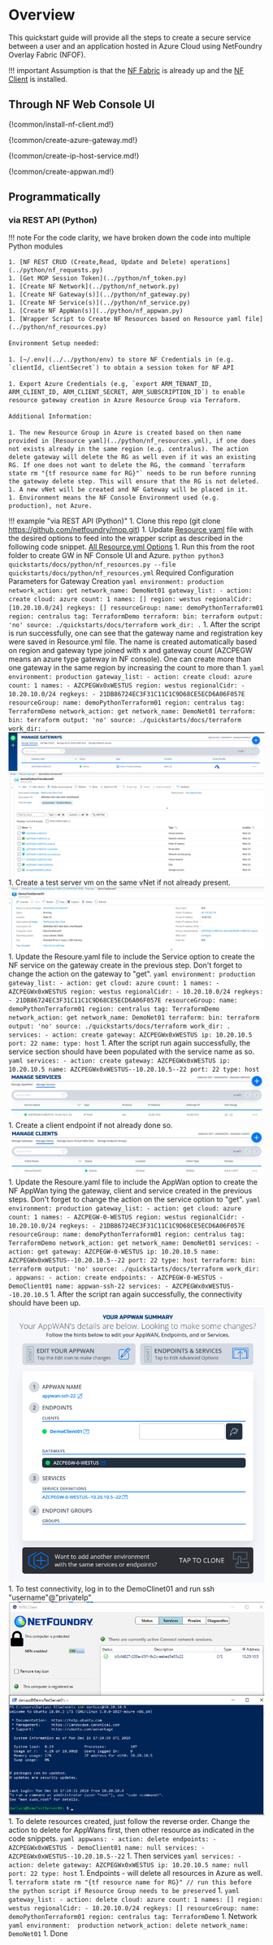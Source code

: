
# Overview
This quickstart guide will provide all the steps to create a secure service between a user and an application hosted in Azure Cloud using NetFoundry Overlay Fabric (NFOF).

!!! important
    Assumption is that the [NF Fabric](../netfoundry/fabric.md) is already up and the [NF Client](../netfoundry/client.md) is installed.

## Through NF Web Console UI

{!common/install-nf-client.md!}

{!common/create-azure-gateway.md!}

{!common/create-ip-host-service.md!}

{!common/create-appwan.md!}

## Programmatically

### via REST API (Python)

!!! note
    For the code clarity, we have broken down the code into multiple Python modules  

    1. [NF REST CRUD (Create,Read, Update and Delete) operations](../python/nf_requests.py)
    1. [Get MOP Session Token](../python/nf_token.py)
    1. [Create NF Network](../python/nf_network.py)
    1. [Create NF Gateway(s)](../python/nf_gateway.py)
    1. [Create NF Service(s)](../python/nf_service.py)
    1. [Create NF AppWan(s)](../python/nf_appwan.py)
    1. [Wrapper Script to Create NF Resources based on Resource yaml file](../python/nf_resources.py)

    Environment Setup needed:

    1. [~/.env](../../python/env) to store NF Credentials in (e.g. `clientId, clientSecret`) to obtain a session token for NF API

    1. Export Azure Credentials (e.g, `export ARM_TENANT_ID, ARM_CLIENT_ID, ARM_CLIENT_SECRET, ARM_SUBSCRIPTION_ID`) to enable resource gateway creation in Azure Resource Group via Terraform.

    Additional Information:

    1. The new Resource Group in Azure is created based on then name provided in [Resource yaml](../python/nf_resources.yml), if one does not exists already in the same region (e.g. centralus). The action delete gateway will delete the RG as well even if it was an existing RG. If one does not want to delete the RG, the command `terraform state rm "{tf resource name for RG}"` needs to be run before running the gateway delete step. This will ensure that the RG is not deleted.
    1. A new vNet will be created and NF Gateway will be placed in it.
    1. Environment means the NF Console Environment used (e.g. production), not Azure.

!!! example "via REST API (Python)"
    1. Clone this repo (git clone https://github.com/netfoundry/mop.git)
    1. Update [Resource yaml](../python/nf_resources.yml) file with the desired options to feed into the wrapper script as described
    in the following code snippet.
    [All Resource.yml Options](README.md)
    1. Run this from the root folder to create GW in NF Console UI and Azure.
    ``` python
    python3 quickstarts/docs/python/nf_resources.py --file quickstarts/docs/python/nf_resources.yml
    ```
    Required Configuration Parameters for Gateway Creation
    ``` yaml
    environment: production
    network_action: get
    network_name: DemoNet01
    gateway_list:
    - action: create
      cloud: azure
      count: 1
      names: []
      region: westus
      regionalCidr: [10.20.10.0/24]
      regkeys: []
      resourceGroup:
        name: demoPythonTerraform01
        region: centralus
      tag: TerraformDemo
    terraform:
      bin: terraform
      output: 'no'
      source: ./quickstarts/docs/terraform
      work_dir: .
    ```
    1. After the script is run successfully, one can see that the gateway name and registration key were saved in Resource.yml file. The name is created automatically based on region and gateway type joined with x and gateway count (AZCPEGW means an azure type gateway in NF console). One can create more than one gateway in the same region by increasing the count to more than 1.
    ``` yaml
    environment: production
    gateway_list:
    - action: create
      cloud: azure
      count: 1
      names:
      - AZCPEGWx0xWESTUS
      region: westus
      regionalCidr:
      - 10.20.10.0/24
      regkeys:
      - 21DB86724EC3F31C11C1C9D68CE5ECD6A06F057E
      resourceGroup:
        name: demoPythonTerraform01
        region: centralus
      tag: TerraformDemo
    network_action: get
    network_name: DemoNet01
    terraform:
      bin: terraform
      output: 'no'
      source: ./quickstarts/docs/terraform
      work_dir: .
    ```
    ![Image](../images/CreateManagedGatewayAzure11.png)
    ![Image](../images/CreateManagedGatewayAzure12.png)
    1. Create a test server vm on the same vNet if not already present.
    ![Image](../images/CreateManagedGatewayAzure13.png)
    1. Update the Resoure.yaml file to include the Service option to create the NF service on the gateway create in the previous step. Don't forget to change the action on the gateway to "get".
    ``` yaml
    environment: production
    gateway_list:
    - action: get
      cloud: azure
      count: 1
      names:
      - AZCPEGWx0xWESTUS
      region: westus
      regionalCidr:
      - 10.20.10.0/24
      regkeys:
      - 21DB86724EC3F31C11C1C9D68CE5ECD6A06F057E
      resourceGroup:
        name: demoPythonTerraform01
        region: centralus
      tag: TerraformDemo
    network_action: get
    network_name: DemoNet01
    terraform:
      bin: terraform
      output: 'no'
      source: ./quickstarts/docs/terraform
      work_dir: .
      services:
      - action: create
        gateway: AZCPEGWx0xWESTUS
        ip: 10.20.10.5
        port: 22
        name:
        type: host
    ```
    1. After the script run again successfully, the service section should have been populated with the service name as so.
    ``` yaml
    services:
    - action: create
      gateway: AZCPEGWx0xWESTUS
      ip: 10.20.10.5
      name: AZCPEGWx0xWESTUS--10.20.10.5--22
      port: 22
      type: host
    ```
    ![Image](../images/CreateService07.png)
    1. Create a client endpoint if not already done so.
    ![Image](../images/DemoClient01.png)
    1. Update the Resoure.yaml file to include the AppWan option to create the NF AppWan tying the gateway, client and service created in the previous steps. Don't forget to change the action on the service option to "get".
    ``` yaml
    environment: production
    gateway_list:
    - action: get
      cloud: azure
      count: 1
      names:
      - AZCPEGW-0-WESTUS
      region: westus
      regionalCidr:
      - 10.20.10.0/24
      regkeys:
      - 21DB86724EC3F31C11C1C9D68CE5ECD6A06F057E
      resourceGroup:
        name: demoPythonTerraform01
        region: centralus
      tag: TerraformDemo
    network_action: get
    network_name: DemoNet01
    services:
    - action: get
      gateway: AZCPEGW-0-WESTUS
      ip: 10.20.10.5
      name: AZCPEGWx0xWESTUS--10.20.10.5--22
      port: 22
      type: host
    terraform:
      bin: terraform
      output: 'no'
      source: ./quickstarts/docs/terraform
      work_dir: .
    appwans:
    - action: create
      endpoints:
      - AZCPEGW-0-WESTUS
      - DemoClient01
      name: appwan-ssh-22
      services:
      - AZCPEGWx0xWESTUS--10.20.10.5
    ```
    1. After the script ran again successfully, the connectivity should have been up.
    ![Image](../images/CreateAppWan06.png)
    1. To test connectivity, log in to the DemoClinet01 and run ssh "username"@"privateIp"
    ![Image](../images/DemoClientTestSsh01.png)
    1. To delete resources created, just follow the reverse order. Change the action to delete for AppWans first, then other resource as indicated in the code snippets.
    ``` yaml
    appwans:
    - action: delete
      endpoints:
      - AZCPEGWx0xWESTUS
      - DemoClient01
      name: null
      services:
      - AZCPEGWx0xWESTUS--10.20.10.5--22
    ```
    1. Then services
    ``` yaml
    services:
    - action: delete
      gateway: AZCPEGWx0xWESTUS
      ip: 10.20.10.5
      name: null
      port: 22
      type: host
    ```
    1. Endpoints - will delete all resources in Azure as well.
        1. `terraform state rm "{tf resource name for RG}" // run this before the python script if Resource Group needs to be preserved`
        1. 
    ``` yaml
    gateway_list:
    - action: delete
      cloud: azure
      count: 1
      names: []
      region: westus
      regionalCidr:
      - 10.20.10.0/24
      regkeys: []
      resourceGroup:
        name: demoPythonTerraform01
        region: centralus
      tag: TerraformDemo
    ```
    1. Network
    ``` yaml
    environment:  production
    network_action: delete
    network_name: DemoNet01
    ```
    1. Done
